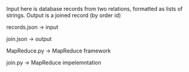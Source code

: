 Input here is database records from two relations, formatted as lists of strings. 
Output is a joined record (by order id)

records.json -> input

join.json -> output

MapReduce.py -> MapReduce framework

join.py -> MapReduce impelemntation
